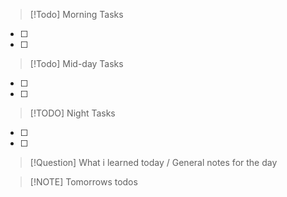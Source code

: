
> [!Todo] Morning Tasks

- [ ] 
- [ ] 

> [!Todo] Mid-day Tasks

- [ ] 
- [ ] 

> [!TODO] Night Tasks

- [ ] 
- [ ] 


> [!Question] What i learned today / General notes for the day
> 


> [!NOTE] Tomorrows todos

